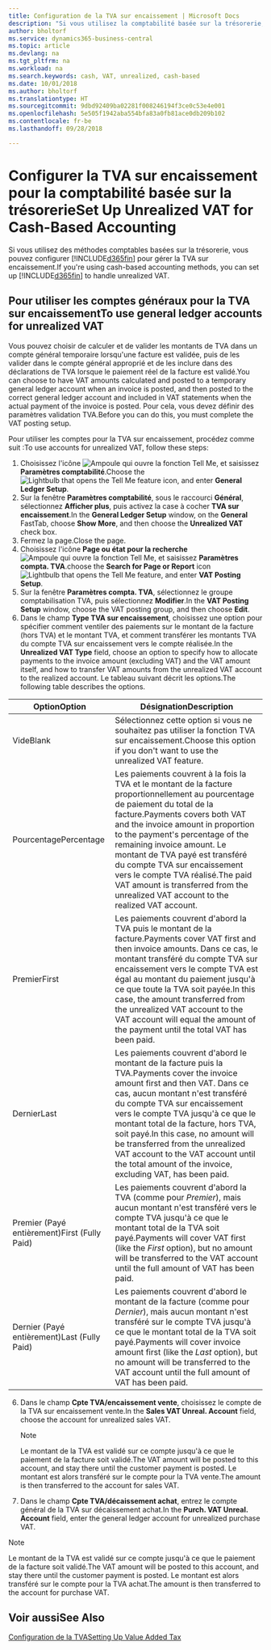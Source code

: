 ```yaml
---
title: Configuration de la TVA sur encaissement | Microsoft Docs
description: "Si vous utilisez la comptabilité basée sur la trésorerie, vous pouvez spécifier comment gérer la TVA sur encaissement pour les ventes et les achats."
author: bholtorf
ms.service: dynamics365-business-central
ms.topic: article
ms.devlang: na
ms.tgt_pltfrm: na
ms.workload: na
ms.search.keywords: cash, VAT, unrealized, cash-based
ms.date: 10/01/2018
ms.author: bholtorf
ms.translationtype: HT
ms.sourcegitcommit: 9dbd92409ba02281f008246194f3ce0c53e4e001
ms.openlocfilehash: 5e505f1942aba554bfa83a0fb81ace0db209b102
ms.contentlocale: fr-be
ms.lasthandoff: 09/28/2018

---
```


# <a name="set-up-unrealized-vat-for-cash-based-accounting"></a><span data-ttu-id="e863a-103">Configurer la TVA sur encaissement pour la comptabilité basée sur la trésorerie</span><span class="sxs-lookup"><span data-stu-id="e863a-103">Set Up Unrealized VAT for Cash-Based Accounting</span></span>
<span data-ttu-id="e863a-104">Si vous utilisez des méthodes comptables basées sur la trésorerie, vous pouvez configurer [!INCLUDE[d365fin](includes/d365fin_md.md)] pour gérer la TVA sur encaissement.</span><span class="sxs-lookup"><span data-stu-id="e863a-104">If you're using cash-based accounting methods, you can set up [!INCLUDE[d365fin](includes/d365fin_md.md)] to handle unrealized VAT.</span></span>

## <a name="to-use-general-ledger-accounts-for-unrealized-vat"></a><span data-ttu-id="e863a-105">Pour utiliser les comptes généraux pour la TVA sur encaissement</span><span class="sxs-lookup"><span data-stu-id="e863a-105">To use general ledger accounts for unrealized VAT</span></span>
<span data-ttu-id="e863a-106">Vous pouvez choisir de calculer et de valider les montants de TVA dans un compte général temporaire lorsqu'une facture est validée, puis de les valider dans le compte général approprié et de les inclure dans des déclarations de TVA lorsque le paiement réel de la facture est validé.</span><span class="sxs-lookup"><span data-stu-id="e863a-106">You can choose to have VAT amounts calculated and posted to a temporary general ledger account when an invoice is posted, and then posted to the correct general ledger account and included in VAT statements when the actual payment of the invoice is posted.</span></span> <span data-ttu-id="e863a-107">Pour cela, vous devez définir des paramètres validation TVA.</span><span class="sxs-lookup"><span data-stu-id="e863a-107">Before you can do this, you must complete the VAT posting setup.</span></span>

<span data-ttu-id="e863a-108">Pour utiliser les comptes pour la TVA sur encaissement, procédez comme suit :</span><span class="sxs-lookup"><span data-stu-id="e863a-108">To use accounts for unrealized VAT, follow these steps:</span></span>
1. <span data-ttu-id="e863a-109">Choisissez l'icône ![Ampoule qui ouvre la fonction Tell Me](media/ui-search/search_small.png "Dites-moi ce que vous voulez faire"), et saisissez **Paramètres comptabilité**.</span><span class="sxs-lookup"><span data-stu-id="e863a-109">Choose the ![Lightbulb that opens the Tell Me feature](media/ui-search/search_small.png "Tell me what you want to do") icon, and enter **General Ledger Setup**.</span></span>
2. <span data-ttu-id="e863a-110">Sur la fenêtre **Paramètres comptabilité**, sous le raccourci **Général**, sélectionnez **Afficher plus**, puis activez la case à cocher **TVA sur encaissement**.</span><span class="sxs-lookup"><span data-stu-id="e863a-110">In the **General Ledger Setup** window, on the **General** FastTab, choose **Show More**, and then choose the **Unrealized VAT** check box.</span></span>
3. <span data-ttu-id="e863a-111">Fermez la page.</span><span class="sxs-lookup"><span data-stu-id="e863a-111">Close the page.</span></span>
4. <span data-ttu-id="e863a-112">Choisissez l'icône **Page ou état pour la recherche** ![Ampoule qui ouvre la fonction Tell Me](media/ui-search/search_small.png "Dites-moi ce que vous voulez faire"), et saisissez **Paramètres compta. TVA**.</span><span class="sxs-lookup"><span data-stu-id="e863a-112">choose the **Search for Page or Report** icon ![Lightbulb that opens the Tell Me feature](media/ui-search/search_small.png "Tell me what you want to do"), and enter **VAT Posting Setup**.</span></span>
5. <span data-ttu-id="e863a-113">Sur la fenêtre **Paramètres compta. TVA**, sélectionnez le groupe comptabilisation TVA, puis sélectionnez **Modifier**.</span><span class="sxs-lookup"><span data-stu-id="e863a-113">In the **VAT Posting Setup** window, choose the VAT posting group, and then choose **Edit**.</span></span>
6. <span data-ttu-id="e863a-114">Dans le champ **Type TVA sur encaissement**, choisissez une option pour spécifier comment ventiler des paiements sur le montant de la facture (hors TVA) et le montant TVA, et comment transférer les montants TVA du compte TVA sur encaissement vers le compte réalisée.</span><span class="sxs-lookup"><span data-stu-id="e863a-114">In the **Unrealized VAT Type** field, choose an option to specify how to allocate payments to the invoice amount (excluding VAT) and the VAT amount itself, and how to transfer VAT amounts from the unrealized VAT account to the realized account.</span></span> <span data-ttu-id="e863a-115">Le tableau suivant décrit les options.</span><span class="sxs-lookup"><span data-stu-id="e863a-115">The following table describes the options.</span></span>

| <span data-ttu-id="e863a-116">Option</span><span class="sxs-lookup"><span data-stu-id="e863a-116">Option</span></span> | <span data-ttu-id="e863a-117">Désignation</span><span class="sxs-lookup"><span data-stu-id="e863a-117">Description</span></span> |
| --- | --- |
| <span data-ttu-id="e863a-118">Vide</span><span class="sxs-lookup"><span data-stu-id="e863a-118">Blank</span></span> | <span data-ttu-id="e863a-119">Sélectionnez cette option si vous ne souhaitez pas utiliser la fonction TVA sur encaissement.</span><span class="sxs-lookup"><span data-stu-id="e863a-119">Choose this option if you don't want to use the unrealized VAT feature.</span></span> |
| <span data-ttu-id="e863a-120">Pourcentage</span><span class="sxs-lookup"><span data-stu-id="e863a-120">Percentage</span></span> | <span data-ttu-id="e863a-121">Les paiements couvrent à la fois la TVA et le montant de la facture proportionnellement au pourcentage de paiement du total de la facture.</span><span class="sxs-lookup"><span data-stu-id="e863a-121">Payments covers both VAT and the invoice amount in proportion to the payment's percentage of the remaining invoice amount.</span></span> <span data-ttu-id="e863a-122">Le montant de TVA payé est transféré du compte TVA sur encaissement vers le compte TVA réalisé.</span><span class="sxs-lookup"><span data-stu-id="e863a-122">The paid VAT amount is transferred from the unrealized VAT account to the realized VAT account.</span></span> |
| <span data-ttu-id="e863a-123">Premier</span><span class="sxs-lookup"><span data-stu-id="e863a-123">First</span></span> | <span data-ttu-id="e863a-124">Les paiements couvrent d'abord la TVA puis le montant de la facture.</span><span class="sxs-lookup"><span data-stu-id="e863a-124">Payments cover VAT first and then invoice amounts.</span></span> <span data-ttu-id="e863a-125">Dans ce cas, le montant transféré du compte TVA sur encaissement vers le compte TVA est égal au montant du paiement jusqu'à ce que toute la TVA soit payée.</span><span class="sxs-lookup"><span data-stu-id="e863a-125">In this case, the amount transferred from the unrealized VAT account to the VAT account will equal the amount of the payment until the total VAT has been paid.</span></span> |
| <span data-ttu-id="e863a-126">Dernier</span><span class="sxs-lookup"><span data-stu-id="e863a-126">Last</span></span> | <span data-ttu-id="e863a-127">Les paiements couvrent d'abord le montant de la facture puis la TVA.</span><span class="sxs-lookup"><span data-stu-id="e863a-127">Payments cover the invoice amount first and then VAT.</span></span> <span data-ttu-id="e863a-128">Dans ce cas, aucun montant n'est transféré du compte TVA sur encaissement vers le compte TVA jusqu'à ce que le montant total de la facture, hors TVA, soit payé.</span><span class="sxs-lookup"><span data-stu-id="e863a-128">In this case, no amount will be transferred from the unrealized VAT account to the VAT account until the total amount of the invoice, excluding VAT, has been paid.</span></span> |
| <span data-ttu-id="e863a-129">Premier (Payé entièrement)</span><span class="sxs-lookup"><span data-stu-id="e863a-129">First (Fully Paid)</span></span> | <span data-ttu-id="e863a-130">Les paiements couvrent d'abord la TVA (comme pour _Premier_), mais aucun montant n'est transféré vers le compte TVA jusqu'à ce que le montant total de la TVA soit payé.</span><span class="sxs-lookup"><span data-stu-id="e863a-130">Payments will cover VAT first (like the _First_ option), but no amount will be transferred to the VAT account until the full amount of VAT has been paid.</span></span> |
| <span data-ttu-id="e863a-131">Dernier (Payé entièrement)</span><span class="sxs-lookup"><span data-stu-id="e863a-131">Last (Fully Paid)</span></span> | <span data-ttu-id="e863a-132">Les paiements couvrent d'abord le montant de la facture (comme pour _Dernier_), mais aucun montant n'est transféré sur le compte TVA jusqu'à ce que le montant total de la TVA soit payé.</span><span class="sxs-lookup"><span data-stu-id="e863a-132">Payments will cover invoice amount first (like the _Last_ option), but no amount will be transferred to the VAT account until the full amount of VAT has been paid.</span></span> |

6. <span data-ttu-id="e863a-133">Dans le champ **Cpte TVA/encaissement vente**, choisissez le compte de la TVA sur encaissement vente.</span><span class="sxs-lookup"><span data-stu-id="e863a-133">In the **Sales VAT Unreal. Account** field, choose the account for unrealized sales VAT.</span></span>

    > [!NOTE]  
    > <span data-ttu-id="e863a-134">Le montant de la TVA est validé sur ce compte jusqu'à ce que le paiement de la facture soit validé.</span><span class="sxs-lookup"><span data-stu-id="e863a-134">The VAT amount will be posted to this account, and stay there until the customer payment is posted.</span></span> <span data-ttu-id="e863a-135">Le montant est alors transféré sur le compte pour la TVA vente.</span><span class="sxs-lookup"><span data-stu-id="e863a-135">The amount is then transferred to the account for sales VAT.</span></span>
7. <span data-ttu-id="e863a-136">Dans le champ **Cpte TVA/décaissement achat**, entrez le compte général de la TVA sur décaissement achat.</span><span class="sxs-lookup"><span data-stu-id="e863a-136">In the **Purch. VAT Unreal. Account** field, enter the general ledger account for unrealized purchase VAT.</span></span>

> [!NOTE]  
> <span data-ttu-id="e863a-137">Le montant de la TVA est validé sur ce compte jusqu'à ce que le paiement de la facture soit validé.</span><span class="sxs-lookup"><span data-stu-id="e863a-137">The VAT amount will be posted to this account, and stay there until the customer payment is posted.</span></span> <span data-ttu-id="e863a-138">Le montant est alors transféré sur le compte pour la TVA achat.</span><span class="sxs-lookup"><span data-stu-id="e863a-138">The amount is then transferred to the account for purchase VAT.</span></span>

## <a name="see-also"></a><span data-ttu-id="e863a-139">Voir aussi</span><span class="sxs-lookup"><span data-stu-id="e863a-139">See Also</span></span>
[<span data-ttu-id="e863a-140">Configuration de la TVA</span><span class="sxs-lookup"><span data-stu-id="e863a-140">Setting Up Value Added Tax</span></span>](finance-setup-vat.md)

